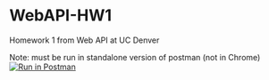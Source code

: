 # WebAPI-HW1
Homework 1 from Web API at UC Denver

Note: must be run in standalone version of postman (not in Chrome)
[![Run in Postman](https://run.pstmn.io/button.svg)](https://app.getpostman.com/run-collection/d141601268540a68e23f)
